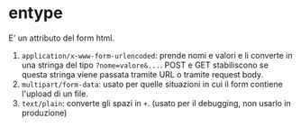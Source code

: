 # entype

E' un attributo del form html.

1. `application/x-www-form-urlencoded`: prende nomi e valori e li converte in una stringa del tipo `?nome=valore&...`. POST e GET stabiliscono se questa stringa viene passata tramite URL o tramite request body.
2. `multipart/form-data`: usato per quelle situazioni in cui il form contiene l'upload di un file.
3. `text/plain`: converte gli spazi in `+`. (usato per il debugging, non usarlo in produzione)

